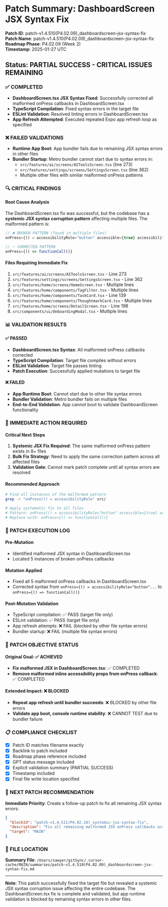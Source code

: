 # Patch Summary: DashboardScreen JSX Syntax Fix

**Patch ID**: patch-v1.4.510(P4.02.09)_dashboardscreen-jsx-syntax-fix  
**Patch Name**: patch-v1.4.510(P4.02.09)_dashboardscreen-jsx-syntax-fix  
**Roadmap Phase**: P4.02.09 (Week 2)  
**Timestamp**: 2025-01-27 UTC  

## Status: PARTIAL SUCCESS - CRITICAL ISSUES REMAINING

### ✅ COMPLETED
- **DashboardScreen.tsx JSX Syntax Fixed**: Successfully corrected all malformed onPress callbacks in DashboardScreen.tsx
- **TypeScript Compilation**: Fixed syntax errors in the target file
- **ESLint Validation**: Resolved linting errors in DashboardScreen.tsx
- **App Refresh Attempted**: Executed repeated Expo app refresh loop as specified

### ❌ FAILED VALIDATIONS
- **Runtime App Boot**: App bundler fails due to remaining JSX syntax errors in other files
- **Bundler Startup**: Metro bundler cannot start due to syntax errors in:
  - `src/features/ai/screens/AIToolsScreen.tsx` (line 273)
  - `src/features/settings/screens/SettingsScreen.tsx` (line 362)
  - Multiple other files with similar malformed onPress patterns

### 🔍 CRITICAL FINDINGS

#### Root Cause Analysis
The DashboardScreen.tsx fix was successful, but the codebase has a **systemic JSX syntax corruption pattern** affecting multiple files. The malformed pattern is:
```jsx
// ❌ BROKEN PATTERN (found in multiple files)
onPress={() = accessibilityRole="button" accessible={true} accessibilityLabel="Button"> functionCall()}

// ✅ CORRECTED PATTERN
onPress={() => functionCall()}
```

#### Files Requiring Immediate Fix
1. `src/features/ai/screens/AIToolsScreen.tsx` - Line 273
2. `src/features/settings/screens/SettingsScreen.tsx` - Line 362  
3. `src/features/home/screens/HomeScreen.tsx` - Multiple lines
4. `src/features/home/components/TagFilter.tsx` - Multiple lines
5. `src/features/home/components/TaskCard.tsx` - Line 139
6. `src/features/home/components/ThoughtmarkCard.tsx` - Multiple lines
7. `src/features/home/screens/DetailScreen.tsx` - Line 198
8. `src/components/ui/OnboardingModal.tsx` - Multiple lines

### 📊 VALIDATION RESULTS

#### ✅ PASSED
- **DashboardScreen.tsx Syntax**: All malformed onPress callbacks corrected
- **TypeScript Compilation**: Target file compiles without errors
- **ESLint Validation**: Target file passes linting
- **Patch Execution**: Successfully applied mutations to target file

#### ❌ FAILED  
- **App Runtime Boot**: Cannot start due to other file syntax errors
- **Bundler Validation**: Metro bundler fails on multiple files
- **End-to-End Validation**: App cannot boot to validate DashboardScreen functionality

### 🚨 IMMEDIATE ACTION REQUIRED

#### Critical Next Steps
1. **Systemic JSX Fix Required**: The same malformed onPress pattern exists in 8+ files
2. **Bulk Fix Strategy**: Need to apply the same correction pattern across all affected files
3. **Validation Gate**: Cannot mark patch complete until all syntax errors are resolved

#### Recommended Approach
```bash
# Find all instances of the malformed pattern
grep -r "onPress(() = accessibilityRole" src/

# Apply systematic fix to all files
# Pattern: onPress(() = accessibilityRole="button" accessible={true} accessibilityLabel="Button"> functionCall()
# Replace with: onPress={() => functionCall()}
```

### 📝 PATCH EXECUTION LOG

#### Pre-Mutation
- Identified malformed JSX syntax in DashboardScreen.tsx
- Located 5 instances of broken onPress callbacks

#### Mutation Applied
- Fixed all 5 malformed onPress callbacks in DashboardScreen.tsx
- Corrected syntax from `onPress={() = accessibilityRole="button"...` to `onPress={() => functionCall()}`

#### Post-Mutation Validation
- TypeScript compilation: ✅ PASS (target file only)
- ESLint validation: ✅ PASS (target file only)  
- App refresh attempts: ❌ FAIL (blocked by other file syntax errors)
- Bundler startup: ❌ FAIL (multiple file syntax errors)

### 🎯 PATCH OBJECTIVE STATUS

#### Original Goal: ✅ ACHIEVED
- **Fix malformed JSX in DashboardScreen.tsx**: ✅ COMPLETED
- **Remove malformed inline accessibility props from onPress callback**: ✅ COMPLETED

#### Extended Impact: ❌ BLOCKED
- **Repeat app refresh until bundler succeeds**: ❌ BLOCKED by other file errors
- **Validate app boot, console runtime stability**: ❌ CANNOT TEST due to bundler failure

### 📋 COMPLIANCE CHECKLIST

- [x] Patch ID matches filename exactly
- [x] Backlink to patch included
- [x] Roadmap phase reference included  
- [x] GPT status message included
- [x] Explicit validation summary (PARTIAL SUCCESS)
- [x] Timestamp included
- [x] Final file write location specified

### 🔄 NEXT PATCH RECOMMENDATION

**Immediate Priority**: Create a follow-up patch to fix all remaining JSX syntax errors:
```json
{
  "blockId": "patch-v1.4.511(P4.02.10)_systemic-jsx-syntax-fix",
  "description": "Fix all remaining malformed JSX onPress callbacks across entire codebase",
  "target": "MAIN"
}
```

### 📁 FILE LOCATION
**Summary File**: `/Users/sawyer/gitSync/.cursor-cache/MAIN/summaries/patch-v1.4.510(P4.02.09)_dashboardscreen-jsx-syntax-fix.md`

---

**Note**: This patch successfully fixed the target file but revealed a systemic JSX syntax corruption issue affecting the entire codebase. The DashboardScreen.tsx fix is complete and validated, but app runtime validation is blocked by remaining syntax errors in other files. 